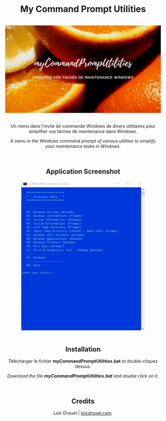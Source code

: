 <h1 align="center"> My Command Prompt Utilities</h1>

<br />

<div align="center">
    <img
        src="/images/my_command_prompt_utilities.png" width="600"
        alt="myCommandPromptUtilities Banner" 
    />
    <br /><br />
    <p>Un menu dans l'invite de commande Windows de divers utilitaires pour simplifier vos tâches de maintenance dans Windows.</p>
    <p><em>A menu in the Windows command prompt of various utilities to simplify your maintenance tasks in Windows.</em></p>
</div>

<br />

<div align="center">
    <h2>Application Screenshot</h2>
    <img
        src="/images/screenshot-2021-07-19-191903.png" width="400"
        alt="Application Screenshot" 
    />
</div>

<br />

<div align="center">
    <h2>Installation</h2>
    <p>Télécharger le fichier <b>myCommandPromptUtilities.bat</b> et double-cliquez dessus.</p>
    <p><em>Download the file <b>myCommandPromptUtilities.bat</b> and double click on it.</em></p>
</div>

<br />

<div align="center">
    <h2>Credits</h2>
    <p>Loïc Drouet | <a href="https://www.loicdrouet.com" target="_blank">loicdrouet.com</a>.</p>
</div>


